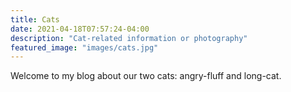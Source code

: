 ```yaml
---
title: Cats
date: 2021-04-18T07:57:24-04:00
description: "Cat-related information or photography"
featured_image: "images/cats.jpg"
---
```


Welcome to my blog about our two cats: angry-fluff and long-cat.
